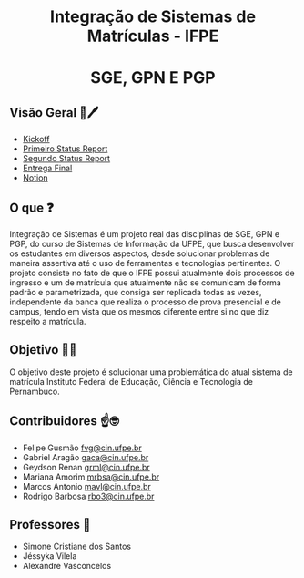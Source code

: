 <h1 align="center"> Integração de Sistemas de Matrículas - IFPE </h1>
<h1 align="center"> SGE, GPN E PGP   </h1>

## Visão Geral :memo:🖊️
-   [Kickoff](https://github.com/gabrielaragao01/projeto-sistemas-integrados/tree/main/KickOff)
-   [Primeiro Status Report](https://github.com/gabrielaragao01/projeto-sistemas-integrados/tree/main/Primeiro%20Status%20Report)
-   [Segundo Status Report](https://github.com/gabrielaragao01/projeto-sistemas-integrados/tree/main/Segundo%20Status%20Report)
-   [Entrega Final](https://github.com/gabrielaragao01/projeto-sistemas-integrados/tree/main/Entrega%20Final)
-   [Notion](https://www.notion.so/Integra-o-de-Sistemas-IFPE-ec21be0f3d6744208923725738b729d1?pvs=4)

## O que ❓
Integração de Sistemas é um projeto real das disciplinas de SGE, GPN e PGP, do curso de Sistemas de Informação da UFPE, que busca desenvolver os estudantes em diversos aspectos, desde solucionar problemas de maneira assertiva até o uso de ferramentas e tecnologias pertinentes.
O projeto consiste no fato de que o IFPE possui atualmente dois processos de ingresso e um de matrícula que atualmente não se comunicam de forma padrão e parametrizada, que consiga ser replicada todas as vezes, independente da banca que realiza o processo de prova presencial e de campus, tendo em vista que os mesmos diferente entre si no que diz respeito a matrícula.

## Objetivo 🗿🍷
O objetivo deste projeto é solucionar uma problemática do atual sistema de matrícula Instituto Federal de Educação, Ciência e Tecnologia de Pernambuco.

## Contribuidores ☝️🤓
 - Felipe Gusmão <fvg@cin.ufpe.br>
 - Gabriel Aragão <gaca@cin.ufpe.br>
 - Geydson Renan <grml@cin.ufpe.br> 
 - Mariana Amorim <mrbsa@cin.ufpe.br>
 - Marcos Antonio <mavl@cin.ufpe.br>
 - Rodrigo Barbosa <rbo3@cin.ufpe.br>

## Professores 📏
 - Simone Cristiane dos Santos
 - Jéssyka Vilela
 - Alexandre Vasconcelos
